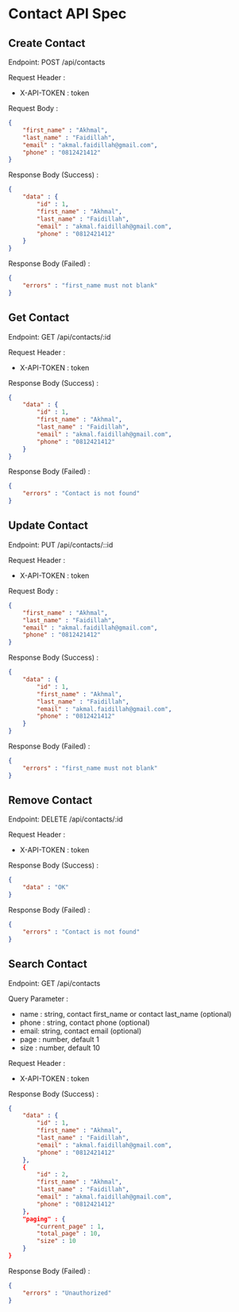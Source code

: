 # Contact API Spec

## Create Contact

Endpoint: POST /api/contacts

Request Header :
- X-API-TOKEN : token

Request Body :
```json
{
    "first_name" : "Akhmal",
    "last_name" : "Faidillah",
    "email" : "akmal.faidillah@gmail.com",
    "phone" : "0812421412"
}
```

Response Body (Success) :
```json
{
    "data" : {
        "id" : 1,
        "first_name" : "Akhmal",
        "last_name" : "Faidillah",
        "email" : "akmal.faidillah@gmail.com",
        "phone" : "0812421412"
    }
}
```

Response Body (Failed) :
```json
{
    "errors" : "first_name must not blank"
}
```
## Get Contact
Endpoint: GET /api/contacts/:id

Request Header :
- X-API-TOKEN : token

Response Body (Success) :
```json
{
    "data" : {
        "id" : 1,
        "first_name" : "Akhmal",
        "last_name" : "Faidillah",
        "email" : "akmal.faidillah@gmail.com",
        "phone" : "0812421412"
    }
}
```

Response Body (Failed) :
```json
{
    "errors" : "Contact is not found"
}
```

## Update Contact

Endpoint: PUT /api/contacts/::id

Request Header :
- X-API-TOKEN : token

Request Body :
```json
{
    "first_name" : "Akhmal",
    "last_name" : "Faidillah",
    "email" : "akmal.faidillah@gmail.com",
    "phone" : "0812421412"
}
```

Response Body (Success) :
```json
{
    "data" : {
        "id" : 1,
        "first_name" : "Akhmal",
        "last_name" : "Faidillah",
        "email" : "akmal.faidillah@gmail.com",
        "phone" : "0812421412"
    }
}
```

Response Body (Failed) :
```json
{
    "errors" : "first_name must not blank"
}
```

## Remove Contact

Endpoint: DELETE /api/contacts/:id

Request Header :
- X-API-TOKEN : token

Response Body (Success) :
```json
{
    "data" : "OK"
}
```

Response Body (Failed) :
```json
{
    "errors" : "Contact is not found"
}
```

## Search Contact

Endpoint: GET /api/contacts

Query Parameter :
- name : string, contact first_name or contact last_name (optional)
- phone : string, contact phone (optional)
- email: string, contact email (optional)
- page : number, default 1
- size : number, default 10

Request Header :
- X-API-TOKEN : token

Response Body (Success) :
```json
{
    "data" : {
        "id" : 1,
        "first_name" : "Akhmal",
        "last_name" : "Faidillah",
        "email" : "akmal.faidillah@gmail.com",
        "phone" : "0812421412"
    },
    {
        "id" : 2,
        "first_name" : "Akhmal",
        "last_name" : "Faidillah",
        "email" : "akmal.faidillah@gmail.com",
        "phone" : "0812421412"
    },
    "paging" : {
        "current_page" : 1,
        "total_page" : 10,
        "size" : 10
    }
}

```

Response Body (Failed) :
```json
{
    "errors" : "Unauthorized"
}
```